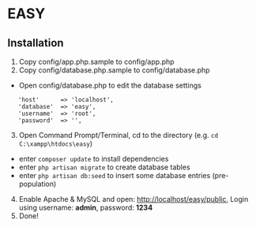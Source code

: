EASY
====

## Installation
1. Copy config/app.php.sample to config/app.php
2. Copy config/database.php.sample to config/database.php
  * Open config/database.php to edit the database settings
   ```
      'host'      => 'localhost',
      'database'  => 'easy',
      'username'  => 'root',
      'password'  => '',
   ```
3. Open Command Prompt/Terminal, cd to the directory (e.g. `cd C:\xampp\htdocs\easy`) 
  * enter `composer update` to install dependencies
  * enter `php artisan migrate` to create database tables
  * enter `php artisan db:seed` to insert some database entries (pre-population)
4. Enable Apache & MySQL and open: [http://localhost/easy/public](http://localhost/easy/public), Login using username: **admin**, password: **1234**
5. Done!